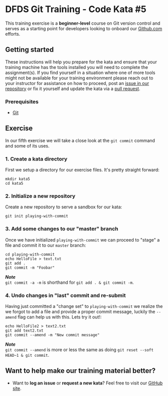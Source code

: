 DFDS Git Training - Code Kata #5
======================================

This training exercise is a **beginner-level** course on Git version control and serves as a starting point for developers looking to onboard our [Github.com](https://github.com/dfds) efforts.

## Getting started
These instructions will help you prepare for the kata and ensure that your training machine has the tools installed you will need to complete the assignment(s). If you find yourself in a situation where one of more tools might not be available for your training environment please reach out to your instructor for assistance on how to proceed, post an [issue in our repository](https://github.com/dfds/dojo/issues) or fix it yourself and update the kata via a [pull request](https://github.com/dfds/dojo/pulls).

### Prerequisites
* [Git](https://git-scm.com/downloads)

## Exercise
In our fifth exercise we will take a close look at the `git commit` command and some of its uses.

### 1. Create a kata directory
First we setup a directory for our exercise files. It's pretty straight forward:

```
mkdir kata5
cd kata5
```

### 2. Initialize a new repository
Create a new repository to serve a sandbox for our kata:

```
git init playing-with-commit
```

### 3. Add some changes to our "master" branch
Once we have initialized `playing-with-commit` we can proceed to "stage" a file and commit it to our `master` branch:

```
cd playing-with-commit
echo HelloFile > text.txt
git add .
git commit -m "Foobar"
```

***Note*** <br/>
`git commit -a -m` is shorthand for `git add . & git commit -m`.

### 4. Undo changes in "last" commit and re-submit
Having just committed a "change set" to `playing-with-commit` we realize the we forgot to add a file and provide a proper commit message, luckily the `--amend` flag can help us with this. Lets try it out!:

```
echo HelloFile2 > text2.txt
git add text2.txt
git commit --amend -m "New commit message"
```

***Note*** <br/>
`git commit --amend` is more or less the same as doing `git reset --soft HEAD~1 & git commit`.

## Want to help make our training material better?
 * Want to **log an issue** or **request a new kata**? Feel free to visit our [GitHub site](https://github.com/dfds/dojo/issues).
